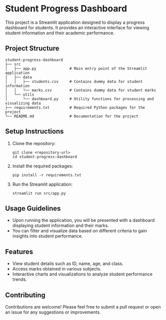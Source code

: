 # Student Progress Dashboard

This project is a Streamlit application designed to display a progress dashboard for students. It provides an interactive interface for viewing student information and their academic performance.

## Project Structure

```
student-progress-dashboard
├── src
│   ├── app.py               # Main entry point of the Streamlit application
│   ├── data
│   │   ├── students.csv     # Contains dummy data for student information
│   │   └── marks.csv        # Contains dummy data for student marks
│   └── utils
│       └── dashboard.py     # Utility functions for processing and visualizing data
├── requirements.txt         # Required Python packages for the project
└── README.md                # Documentation for the project
```

## Setup Instructions

1. Clone the repository:
   ```
   git clone <repository-url>
   cd student-progress-dashboard
   ```

2. Install the required packages:
   ```
   pip install -r requirements.txt
   ```

3. Run the Streamlit application:
   ```
   streamlit run src/app.py
   ```

## Usage Guidelines

- Upon running the application, you will be presented with a dashboard displaying student information and their marks.
- You can filter and visualize data based on different criteria to gain insights into student performance.

## Features

- View student details such as ID, name, age, and class.
- Access marks obtained in various subjects.
- Interactive charts and visualizations to analyze student performance trends.

## Contributing

Contributions are welcome! Please feel free to submit a pull request or open an issue for any suggestions or improvements.